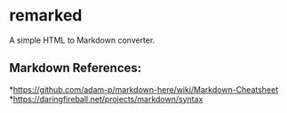 # remarked

A simple HTML to Markdown converter.

## Markdown References:

*https://github.com/adam-p/markdown-here/wiki/Markdown-Cheatsheet
*https://daringfireball.net/projects/markdown/syntax
